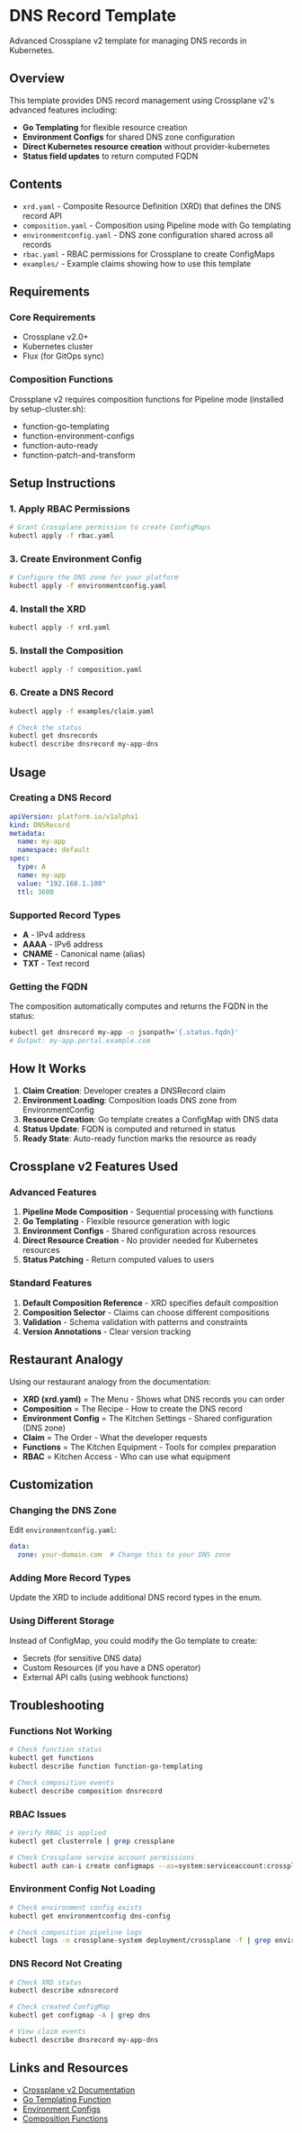 # DNS Record Template

Advanced Crossplane v2 template for managing DNS records in Kubernetes.

## Overview

This template provides DNS record management using Crossplane v2's advanced features including:
- **Go Templating** for flexible resource creation
- **Environment Configs** for shared DNS zone configuration  
- **Direct Kubernetes resource creation** without provider-kubernetes
- **Status field updates** to return computed FQDN

## Contents

- `xrd.yaml` - Composite Resource Definition (XRD) that defines the DNS record API
- `composition.yaml` - Composition using Pipeline mode with Go templating
- `environmentconfig.yaml` - DNS zone configuration shared across all records
- `rbac.yaml` - RBAC permissions for Crossplane to create ConfigMaps
- `examples/` - Example claims showing how to use this template

## Requirements

### Core Requirements
- Crossplane v2.0+
- Kubernetes cluster
- Flux (for GitOps sync)

### Composition Functions
Crossplane v2 requires composition functions for Pipeline mode (installed by setup-cluster.sh):
- function-go-templating
- function-environment-configs
- function-auto-ready
- function-patch-and-transform

## Setup Instructions

### 1. Apply RBAC Permissions
```bash
# Grant Crossplane permission to create ConfigMaps
kubectl apply -f rbac.yaml
```

### 3. Create Environment Config
```bash
# Configure the DNS zone for your platform
kubectl apply -f environmentconfig.yaml
```

### 4. Install the XRD
```bash
kubectl apply -f xrd.yaml
```

### 5. Install the Composition
```bash
kubectl apply -f composition.yaml
```

### 6. Create a DNS Record
```bash
kubectl apply -f examples/claim.yaml

# Check the status
kubectl get dnsrecords
kubectl describe dnsrecord my-app-dns
```

## Usage

### Creating a DNS Record

```yaml
apiVersion: platform.io/v1alpha1
kind: DNSRecord
metadata:
  name: my-app
  namespace: default
spec:
  type: A
  name: my-app
  value: "192.168.1.100"
  ttl: 3600
```

### Supported Record Types
- **A** - IPv4 address
- **AAAA** - IPv6 address  
- **CNAME** - Canonical name (alias)
- **TXT** - Text record

### Getting the FQDN

The composition automatically computes and returns the FQDN in the status:

```bash
kubectl get dnsrecord my-app -o jsonpath='{.status.fqdn}'
# Output: my-app.portal.example.com
```

## How It Works

1. **Claim Creation**: Developer creates a DNSRecord claim
2. **Environment Loading**: Composition loads DNS zone from EnvironmentConfig
3. **Resource Creation**: Go template creates a ConfigMap with DNS data
4. **Status Update**: FQDN is computed and returned in status
5. **Ready State**: Auto-ready function marks the resource as ready

## Crossplane v2 Features Used

### Advanced Features
1. **Pipeline Mode Composition** - Sequential processing with functions
2. **Go Templating** - Flexible resource generation with logic
3. **Environment Configs** - Shared configuration across resources
4. **Direct Resource Creation** - No provider needed for Kubernetes resources
5. **Status Patching** - Return computed values to users

### Standard Features
1. **Default Composition Reference** - XRD specifies default composition
2. **Composition Selector** - Claims can choose different compositions
3. **Validation** - Schema validation with patterns and constraints
4. **Version Annotations** - Clear version tracking

## Restaurant Analogy

Using our restaurant analogy from the documentation:
- **XRD (xrd.yaml)** = The Menu - Shows what DNS records you can order
- **Composition** = The Recipe - How to create the DNS record
- **Environment Config** = The Kitchen Settings - Shared configuration (DNS zone)
- **Claim** = The Order - What the developer requests
- **Functions** = The Kitchen Equipment - Tools for complex preparation
- **RBAC** = Kitchen Access - Who can use what equipment

## Customization

### Changing the DNS Zone
Edit `environmentconfig.yaml`:
```yaml
data:
  zone: your-domain.com  # Change this to your DNS zone
```

### Adding More Record Types
Update the XRD to include additional DNS record types in the enum.

### Using Different Storage
Instead of ConfigMap, you could modify the Go template to create:
- Secrets (for sensitive DNS data)
- Custom Resources (if you have a DNS operator)
- External API calls (using webhook functions)

## Troubleshooting

### Functions Not Working
```bash
# Check function status
kubectl get functions
kubectl describe function function-go-templating

# Check composition events
kubectl describe composition dnsrecord
```

### RBAC Issues
```bash
# Verify RBAC is applied
kubectl get clusterrole | grep crossplane

# Check Crossplane service account permissions
kubectl auth can-i create configmaps --as=system:serviceaccount:crossplane-system:crossplane
```

### Environment Config Not Loading
```bash
# Check environment config exists
kubectl get environmentconfig dns-config

# Check composition pipeline logs
kubectl logs -n crossplane-system deployment/crossplane -f | grep environment
```

### DNS Record Not Creating
```bash
# Check XRD status
kubectl describe xdnsrecord

# Check created ConfigMap
kubectl get configmap -A | grep dns

# View claim events
kubectl describe dnsrecord my-app-dns
```

## Links and Resources

- [Crossplane v2 Documentation](https://docs.crossplane.io/latest/)
- [Go Templating Function](https://github.com/crossplane-contrib/function-go-templating)
- [Environment Configs](https://docs.crossplane.io/latest/concepts/environment-configs/)
- [Composition Functions](https://docs.crossplane.io/latest/concepts/composition-functions/)